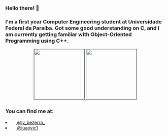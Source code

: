 ### Hello there! 👋
### I'm a first year Computer Engineering student at Universidade Federal da Paraíba. Got some good understanding on C, and I am currently getting familiar with Object-Oriented Programming using C++.
<p align="center">
  <a href="">
    <img height="160em" src="https://github-readme-stats.vercel.app/api?username=joaovictor720&theme=tokyonight&show_icons=true&hide_border=true&&count_private=true&include_all_commits=true" />
    <img height="160em" src="https://github-readme-stats.vercel.app/api/top-langs/?username=joaovictor720&layout=compact&langs_count=7&theme=tokyonight"/>
  </a>
</p>

### You can find me at:
<p align="center">
  <li>
    <a href="https://www.instagram.com/jv_bezerra_/?hl=pt-br">
      <img height="13em" src="https://image.flaticon.com/icons/png/512/174/174855.png"/>
      @jv_bezerra_
    </a>
  </li>
  <li>
    <a href="https://twitter.com/juaovic1">
      <img height="13em" src="https://icon-library.com/icon/twitter-web-icon-19.html.html>Twitter Web Icon # 228915"/>
      @juaovic1
    </a>
  </li>
</p>

<!--
**joaovictor720/joaovictor720** is a ✨ _special_ ✨ repository because its `README.md` (this file) appears on your GitHub profile.

Here are some ideas to get you started:

- 🔭 I’m currently working on ...
- 🌱 I’m currently learning ...
- 👯 I’m looking to collaborate on ...
- 🤔 I’m looking for help with ...
- 💬 Ask me about ...
- 📫 How to reach me: ...
- 😄 Pronouns: ...
- ⚡ Fun fact: ...
-->

